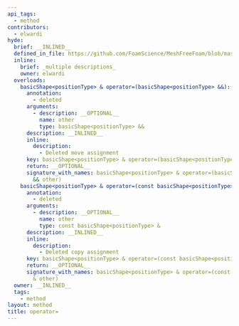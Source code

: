 ```yaml
---
api_tags:
  - method
contributors:
  - elwardi
hyde:
  brief: __INLINED__
  defined_in_file: https://github.com/FoamScience/MeshFreeFoam/blob/master/src/meshfree/shapes/basicShape/basicShape.H
  inline:
    brief: _multiple descriptions_
    owner: elwardi
  overloads:
    basicShape<positionType> & operator=(basicShape<positionType> &&):
      annotation:
        - deleted
      arguments:
        - description: __OPTIONAL__
          name: other
          type: basicShape<positionType> &&
      description: __INLINED__
      inline:
        description:
          - Deleted move assignment
      key: basicShape<positionType> & operator=(basicShape<positionType> &&)
      return: __OPTIONAL__
      signature_with_names: basicShape<positionType> & operator=(basicShape<positionType>
        && other)
    basicShape<positionType> & operator=(const basicShape<positionType> &):
      annotation:
        - deleted
      arguments:
        - description: __OPTIONAL__
          name: other
          type: const basicShape<positionType> &
      description: __INLINED__
      inline:
        description:
          - Deleted copy assignment
      key: basicShape<positionType> & operator=(const basicShape<positionType> &)
      return: __OPTIONAL__
      signature_with_names: basicShape<positionType> & operator=(const basicShape<positionType>
        & other)
  owner: __INLINED__
  tags:
    - method
layout: method
title: operator=
---
```

